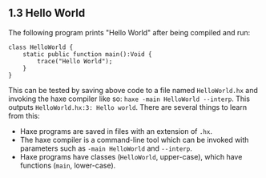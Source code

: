 ## 1.3 Hello World

The following program prints "Hello World" after being compiled and run:

```
class HelloWorld {
	static public function main():Void {
		trace("Hello World");
	}
}
```
This can be tested by saving above code to a file named `HelloWorld.hx` and invoking the haxe compiler like so: `haxe -main HelloWorld --interp`. This outputs `HelloWorld.hx:3: Hello world`. There are several things to learn from this:



* Haxe programs are saved in files with an extension of `.hx`.
* The haxe compiler is a command-line tool which can be invoked with parameters such as `-main HelloWorld` and `--interp`.
* Haxe programs have classes (`HelloWorld`, upper-case), which have functions (`main`, lower-case).